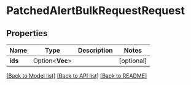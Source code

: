 # PatchedAlertBulkRequestRequest

## Properties

Name | Type | Description | Notes
------------ | ------------- | ------------- | -------------
**ids** | Option<**Vec<i32>**> |  | [optional]

[[Back to Model list]](../README.md#documentation-for-models) [[Back to API list]](../README.md#documentation-for-api-endpoints) [[Back to README]](../README.md)


